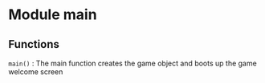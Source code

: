 Module main
===========

Functions
---------

    
`main()`
:   The main function creates the game object and boots up the game welcome screen